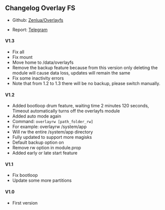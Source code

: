 ## Changelog Overlay FS

+ Github: [Zenlua/Overlayfs](https://github.com/Zenlua/Overlayfs)

+ Report: [Telegram](https://t.me/toolmod)

#### V1.3

+ Fix all
+ Fix mount
+ Move home to /data/overlayfs
+ Remove the backup feature because from this version only deleting the module will cause data loss, updates will remain the same
+ Fix some inactivity errors
+ Note that from 1.2 to 1.3 there will be no backup, please switch manually.

#### V1.2

+ Added bootloop drum feature, waiting time 2 minutes 120 seconds, Timeout automatically turns off the overlayfs module
+ Added auto mode again
+ Command: `overlayrw [path_folder_rw]`
+ For example: overlayrw /system/app
+ Will rw the entire /system/app directory
+ Fully updated to support more magisks
+ Default backup option on
+ Remove rw option in module.prop
+ Added early or late start feature

#### V1.1

+ Fix bootloop
+ Update some more partitions

#### V1.0

+ First version

